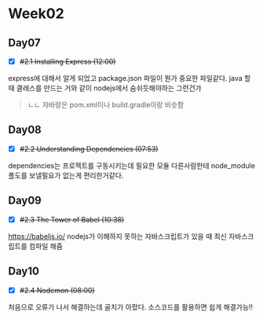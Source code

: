 # Week02

## Day07
- [x] ~~#2.1 Installing Express (12:00)~~

express에 대해서 알게 되었고 
package.json 파일이 뭔가 중요한 파일같다.
java 할때 클래스를 만드는 거와 같이 nodejs에서 숨쉬듯해야하는 그런건가
> ㄴㄴ 자바랑은 pom.xml이나 build.gradle이랑 비슷함

## Day08
- [x] ~~#2.2 Understanding Dependencies (07:53)~~

dependencies는 프로젝트를 구동시키는데 필요한 모듈
다른사람한테 node_module폴도를 보낼필요가 없는게 편리한거같다.

## Day09
- [x] ~~#2.3 The Tower of Babel (10:38)~~

https://babeljs.io/ nodejs가 이해하지 못하는 자바스크립트가 있을 때 최신 자바스크립트를 컴파일 해줌 

## Day10
- [x] ~~#2.4 Nodemon (08:00)~~

처음으로 오류가 나서 해결하는데 골치가 아팠다.
소스코드를 활용하면 쉽게 해결가능!!







